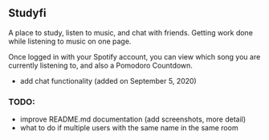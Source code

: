 ## Studyfi

A place to study, listen to music, and chat with friends. Getting work done while listening to music on one page.

Once logged in with your Spotify account, you can view which song you are currently listening to, and also a Pomodoro Countdown.

- add chat functionality (added on September 5, 2020)


### TODO:
- improve README.md documentation (add screenshots, more detail)
- what to do if multiple users with the same name in the same room